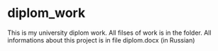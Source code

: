 # diplom_work

This is my university diplom work. All filses of work is in the folder. All informations about this project is in file diplom.docx (in Russian)

